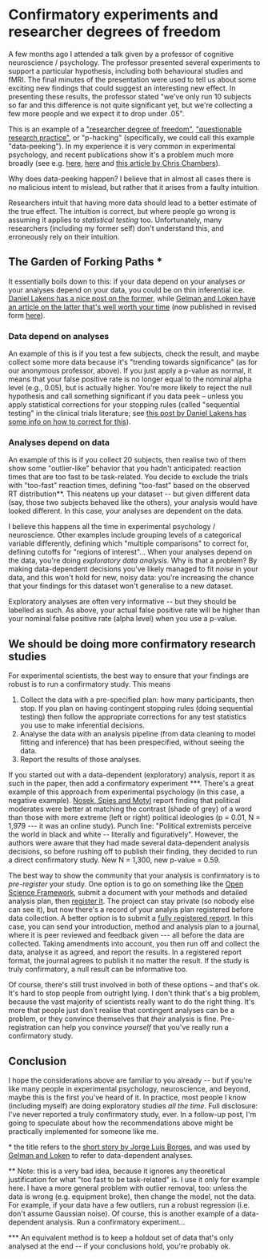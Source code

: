 # Confirmatory experiments and researcher degrees of freedom

A few months ago I attended a talk given by a professor of cognitive neuroscience / psychology. The professor presented several experiments to support a particular hypothesis, including both behavioural studies and fMRI. The final minutes of the presentation were used to tell us about some exciting new findings that could suggest an interesting new effect. In presenting these results, the professor stated "we've only run 10 subjects so far and this difference is not quite significant yet, but we're collecting a few more people and we expect it to drop under .05".

This is an example of a ["researcher degree of freedom"](http://people.psych.cornell.edu/~jec7/pcd%20pubs/simmonsetal11.pdf), ["questionable research practice"](https://www.cmu.edu/dietrich/sds/docs/loewenstein/MeasPrevalQuestTruthTelling.pdf), or "p-hacking" (specifically, we could call this example "data-peeking"). In my experience it is very common in experimental psychology, and recent publications show it's a problem much more broadly (see e.g. [here](http://www.nimh.nih.gov/about/director/2014/p-hacking.shtml), [here](http://www.ncbi.nlm.nih.gov/pubmed/25204545) and [this article by Chris Chambers](http://www.theguardian.com/science/head-quarters/2014/jun/10/physics-envy-do-hard-sciences-hold-the-solution-to-the-replication-crisis-in-psychology)). 

Why does data-peeking happen? I believe that in almost all cases there is no malicious intent to mislead, but rather that it arises from a faulty intuition.

Researchers intuit that having more data should lead to a better estimate of the true effect. The intuition is correct, but where people go wrong is assuming it applies to *statistical testing* too. Unfortunately, many researchers (including my former self) don't understand this, and erroneously rely on their intuition. 

## The Garden of Forking Paths \*

It essentially boils down to this: if your data depend on your analyses *or* your analyses depend on your data, you could be on thin inferential ice. [Daniel Lakens has a nice post on the former](http://daniellakens.blogspot.de/2014/06/data-peeking-without-p-hacking.html), while [Gelman and Loken have an article on the latter that's well worth your time](http://www.stat.columbia.edu/~gelman/research/unpublished/p_hacking.pdf) (now published in revised form [here](http://www.americanscientist.org/issues/pub/2014/6/the-statistical-crisis-in-science/1)).

### Data depend on analyses

An example of this is if you test a few subjects, check the result, and maybe collect some more data because it's "trending towards significance" (as for our anonymous professor, above).  If you just apply a p-value as normal, it means that your false positive rate is no longer equal to the nominal alpha level (e.g., 0.05), but is actually higher. You're more likely to reject the null hypothesis and call something significant if you data peek – unless you apply statistical corrections for your stopping rules (called "sequential testing" in the clinical trials literature; see [this post by Daniel Lakens has some info on how to correct for this](http://daniellakens.blogspot.de/2014/06/data-peeking-without-p-hacking.html)).

### Analyses depend on data

An example of this is if you collect 20 subjects, then realise two of them show some "outlier-like" behavior that you hadn't anticipated: reaction times that are too fast to be task-related. You decide to exclude the trials with "too-fast" reaction times, defining "too-fast" based on the observed RT distribution\*\*. This neatens up your dataset -- but given different data (say, those two subjects behaved like the others), your analysis would have looked different. In this case, your analyses are dependent on the data. 

I believe this happens all the time in experimental psychology / neuroscience. Other examples include grouping levels of a categorical variable differently, defining which "multiple comparisons" to correct for, defining cutoffs for "regions of interest"... When your analyses depend on the data, you're doing *exploratory data analysis*. Why is that a problem? By making data-dependent decisions you've likely managed to fit *noise* in your data, and this won't hold for new, noisy data: you're increasing the chance that your findings for this dataset won't generalise to a new dataset.

Exploratory analyses are often very informative -- but they should be labelled as such. As above, your actual false positive rate will be higher than your nominal false positive rate (alpha level) when you use a p-value.  

## We should be doing more confirmatory research studies

For experimental scientists, the best way to ensure that your findings are robust is to run a confirmatory study. This means 

1. Collect the data with a pre-specified plan: how many participants, then stop. If you plan on having contingent stopping rules (doing sequential testing) then follow the appropriate corrections for any test statistics you use to make inferential decisions.
2. Analyse the data with an analysis pipeline (from data cleaning to model fitting and inference) that has been prespecified, without seeing the data. 
3. Report the results of those analyses.

If you started out with a data-dependent (exploratory) analysis, report it as such in the paper, then add a confirmatory experiment \*\*\*. There's a great example of this approach from experimental psychology (in this case, a negative example). [Nosek, Spies and Motyl](http://pps.sagepub.com/content/7/6/615) report finding that political moderates were better at matching the contrast (shade of grey) of a word than those with more extreme (left or right) political ideologies (p = 0.01, N = 1,979 --- it was an online study). Punch line: "Political extremists perceive the world in black and white -- literally and figuratively". However, the authors were aware that they had made several data-dependent analysis decisions, so before rushing off to publish their finding, they decided to run a direct confirmatory study. New N = 1,300, new p-value = 0.59. 

The best way to show the community that your analysis is confirmatory is to *pre-register* your study. One option is to go on something like the [Open Science Framework](https://osf.io/), submit a document with your methods and detailed analysis plan, then [register it](https://osf.io/getting-started/#registrations). The project can stay private (so nobody else can see it), but now there's a record of your analyis plan registered before data collection. A better option is to submit a [fully registered report](http://www.theguardian.com/science/blog/2013/jun/05/trust-in-science-study-pre-registration). In this case, you can send your introduction, method and analysis plan to a journal, where it is peer reviewed and feedback given --- all before the data are collected. Taking amendments into account, you then run off and collect the data, analyse it as agreed, and report the results. In a registered report format, the journal agrees to publish it no matter the result. If the study is truly confirmatory, a null result can be informative too.

Of course, there's still trust involved in both of these options – and that's ok. It's hard to stop people from outright lying. I don't think that's a big problem, because the vast majority of scientists really want to do the right thing. It's more that people just don't realise that contingent analyses can be a problem, or they convince themselves that *their* analysis is fine. Pre-registration can help you convince *yourself* that you've really run a confirmatory study.

## Conclusion 

I hope the considerations above are familiar to you already -- but if you're like many people in experimental psychology, neuroscience, and beyond, maybe this is the first you've heard of it. In practice, most people I know (including myself) are doing exploratory studies *all the time*. Full disclosure: I've never reported a truly confirmatory study, ever. In a follow-up post, I'm going to speculate about how the recommendations above might be practically implemented for someone like me. 


\* the title refers to the [short story by Jorge Luis Borges](https://en.wikipedia.org/wiki/The_Garden_of_Forking_Paths), and was used by [Gelman and Loken](http://www.stat.columbia.edu/~gelman/research/unpublished/p_hacking.pdf) to refer to data-dependent analyses.

\*\* Note: this is a very bad idea, because it ignores any theoretical justification for what "too fast to be task-related" is. I use it only for example here. I have a more general problem with outlier removal, too: unless the data is wrong (e.g. equipment broke), then change the model, not the data. For example, if your data have a few outliers, run a robust regression (i.e. don't assume Gaussian noise). Of course, this is another example of a data-dependent analysis. Run a confirmatory experiment...

\*\*\* An equivalent method is to keep a holdout set of data that's only analysed at the end -- if your conclusions hold, you're probably ok. 
